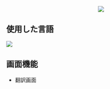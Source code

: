 <p align='center'>
    <img src="https://capsule-render.vercel.app/api?type=waving&color=auto&height=300&section=header&text=API_Front%20&fontSize=50&animation=fadeIn&fontAlignY=38&%20Profile%20or%20any%20Repo%20like%20me!&descAlignY=51&descAlign=62"/>
</p>

## 使用した言語
<p align='left'>
    <img src="https://img.shields.io/badge/React%20-DD0700.svg?&style=for-the-badge&&logoColor=white"/>
</p> 

## 画面機能
- 翻訳画面
